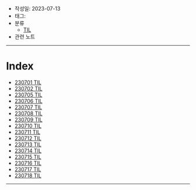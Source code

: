 - 작성일: 2023-07-13
- 태그: 
- 분류
    - [TIL](../TIL.md)
- 관련 노트

---

# Index

- [230701 TIL](23.07/230701%20TIL.md)
- [230702 TIL](23.07/230702%20TIL.md)
- [230705 TIL](23.07/230705%20TIL.md)
- [230706 TIL](23.07/230706%20TIL.md)
- [230707 TIL](23.07/230707%20TIL.md)
- [230708 TIL](23.07/230708%20TIL.md)
- [230709 TIL](23.07/230709%20TIL.md)
- [230710 TIL](23.07/230710%20TIL.md)
- [230711 TIL](23.07/230711%20TIL.md)
- [230712 TIL](23.07/230712%20TIL.md)
- [230713 TIL](230713%20TIL.md)
- [230714 TIL](230714%20TIL.md)
- [230715 TIL](230715%20TIL.md)
- [230716 TIL](230716%20TIL.md)
- [230717 TIL](230717%20TIL.md)
- [230718 TIL](230718%20TIL.md)

---
